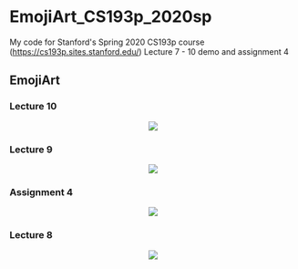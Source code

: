 # EmojiArt_CS193p_2020sp

My code for Stanford's Spring 2020 CS193p course (https://cs193p.sites.stanford.edu/) Lecture 7 - 10 demo and assignment 4

## EmojiArt

### Lecture 10

<p align="middle">
<img src="EmojiArt/resources/lecture_10_demo_ipad_record.gif"/>
</p>

### Lecture 9

<p align="middle">
<img src="EmojiArt/resources/lecture_9_demo_ipad_record.gif"/>
</p>

### Assignment 4

<p align="middle">
<img src="EmojiArt/resources/assignment_4_demo_ipad_record.gif"/>
</p>

### Lecture 8

<p align="middle">
<img src="EmojiArt/resources/lecture_8_demo_ipad_record.gif"/>
</p>
